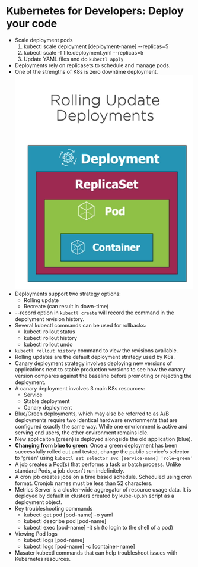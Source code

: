 # Kubernetes for Developers: Deploy your code

* Scale deployment pods
    1. kubectl scale deployment [deployment-name] --replicas=5
    2. kubectl scale -f file.deployment.yml --replicas=5
    3. Update YAML files and do `kubectl apply`
* Deployments rely on replicasets to schedule and manage pods.
* One of the strengths of K8s is zero downtime deployment.
![Rolling updates](./rolling_updates.png "Rolling updates")
* Deployments support two strategy options: 
    - Rolling update
    - Recreate (can result in down-time)
* --record option in `kubectl create` will record the command in the depolyment revision history.
* Several kubectl commands can be used for rollbacks:
    - kubectl rollout status
    - kubectl rollout history
    - kubectl rollout undo
* `kubectl rollout history` command to view the revisions available.
* Rolling updates are the default deployment strategy used by K8s.
* Canary deployment strategy involves deploying new versions of applications next to stable production versions to see how the canary version compares against the baseline before promoting or rejecting the deployment.
* A canary deployment involves 3 main K8s resources:
    - Service
    - Stable deployment
    - Canary deployment
* Blue/Green deployments, which may also be referred to as A/B deployments require two identical hardware envrionments that are configured exactly the same way. While one envrionment is active and serving end users, the other environment remains idle.
* New applicaiton (green) is deployed alongside the old application (blue).
* **Changing from blue to green**: Once a green deployment has been successfully rolled out and tested, change the public service's selector to 'green' using `kubectl set selector svc [service-name] 'role=green'`
* A job creates a Pod(s) that performs a task or batch process. Unlike standard Pods, a job doesn't run indefinitely.
* A cron job creates jobs on a time based schedule. Scheduled using cron format. Cronjob names must be less than 52 characters.
* Metrics Server is a cluster-wide aggregator of resource usage data. It is deployed by default in clusters created by kube-up.sh script as a deployment object.
* Key troubleshooting commands
    - kubectl get pod [pod-name] -o yaml
    - kubectl describe pod [pod-name]
    - kubectl exec [pod-name] -it sh  (to login to the shell of a pod)
* Viewing Pod logs
    - kubectl logs [pod-name]
    - kubectl logs [pod-name] -c [container-name]
* Masater kubectl commands that can help troubleshoot issues with Kubernetes resources.